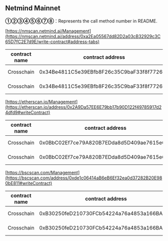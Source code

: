 ## Netmind Mainnet

**①②③④⑤⑥⑦⑧**：Represents the call method number in README.

[https://nmscan.netmind.ai/Management](https://nmscan.netmind.ai/address/0xa2Ea05567dd82D2a03cB32929c3C65D7fC2E7d9E/write-contract#address-tabs)

|contract name|contract address|Proposal ID|Operating Instructions|invoke methods|parameter invocation|
| --- | --- | --- |--- | --- |---|
| Crosschain        | 0x34Be4811C5e39EBfb8F26c35C9baF33f8f772689  |      | **⑥**Upgrade Contract  | upgrad | 0xccb594BE67D146efe18e3921946C72A7f5f2Fc11  |
| Crosschain        | 0x34Be4811C5e39EBfb8F26c35C9baF33f8f772689  |       |  **③**Setting blacker  |setBlacker|  0x2b8222120000000000000000000000003909db3e4ccfb19e58ce52564a8aa996c1b17d10|

[https://etherscan.io/Management](https://etherscan.io/address/0x2A9Da57EE6E79bb17b90D122f49785917d24dfd9#writeContract)

|contract name|contract address|Proposal ID|Operating Instructions|invoke methods|parameter invocation|
| --- | --- | --- |--- | --- |---|
| Crosschain        | 0x0BbC02Ef7ce79A820B7EDda8d5D409ae7615e636  |   | **⑥**Upgrade Contract  | upgrad |  0xde9305c7489d9f05aa96931b3e9c7ac19aae246c |
| Crosschain        | 0x0BbC02Ef7ce79A820B7EDda8d5D409ae7615e636  |    |  **③**Setting blacker |setBlacker|  0x2b8222120000000000000000000000003909db3e4ccfb19e58ce52564a8aa996c1b17d10   |

[https://bscscan.com/Management](https://bscscan.com/address/0xde1c06414aB6eB6Ef32ea0d37282B20E980bE811#writeContract)

|contract name|contract address|Proposal ID|Operating Instructions|invoke methods|parameter invocation|
| --- | --- | --- |--- | --- |---|
| Crosschain        | 0xB30250feD210730FCb54224a76a4853a166BA41C  |   | **⑥**Upgrade Contract  | upgrad |0x730A6a308B4d6866664f10e8c7DDb22F5A493eA2   |
| Crosschain        | 0xB30250feD210730FCb54224a76a4853a166BA41C  |    |  **③**Setting blacker| setBlacker|    0x2b8222120000000000000000000000003909db3e4ccfb19e58ce52564a8aa996c1b17d10 |
